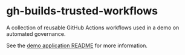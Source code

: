 # gh-builds-trusted-workflows

A collection of reusable GitHub Actions workflows used in a demo on automated governance.

See the [demo application README](https://github.com/liatrio/gh-trusted-builds-app#workflows) for more information.
